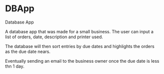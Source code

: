 # DBApp
Database App

A database app that was made for a small business.
The user can input a list of orders, date, description and printer used.

The database will then sort entries by due dates and highlights the orders as the due date nears.

Eventually sending an email to the business owner once the due date is less thn 1 day.

